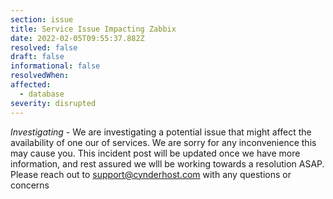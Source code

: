 ```yaml
---
section: issue
title: Service Issue Impacting Zabbix
date: 2022-02-05T09:55:37.882Z
resolved: false
draft: false
informational: false
resolvedWhen: 
affected:
  - database
severity: disrupted
---
```

*Investigating* - We are investigating a potential issue that might affect the availability of one our of services. We are sorry for any inconvenience this may cause you. This incident post will be updated once we have more information, and rest assured we wlll be working towards a resolution ASAP. Please reach out to support@cynderhost.com with any questions or concerns

